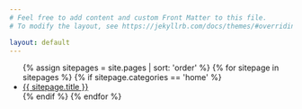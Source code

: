 ```yaml
---
# Feel free to add content and custom Front Matter to this file.
# To modify the layout, see https://jekyllrb.com/docs/themes/#overriding-theme-defaults

layout: default
---
```

<ul>
{% assign sitepages = site.pages | sort: 'order' %}
{% for sitepage in sitepages %}
{% if sitepage.categories == 'home' %}
  <li >  	
    <a class="post-link" href="{{ sitepage.url }}">{{ sitepage.title }}</a>    
  </li>
  {% endif %}
{% endfor %}
</ul>
